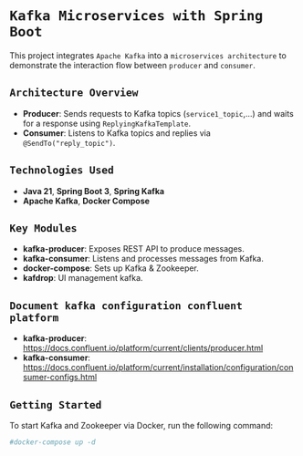 # `Kafka Microservices with Spring Boot`

This project integrates `Apache Kafka` into a `microservices architecture` to demonstrate the interaction flow between `producer` and `consumer`.

## `Architecture Overview`

- **Producer**: Sends requests to Kafka topics (`service1_topic`,...) and waits for a response using `ReplyingKafkaTemplate`.
- **Consumer**: Listens to Kafka topics and replies via `@SendTo("reply_topic")`.

## `Technologies Used`

- **Java 21**, **Spring Boot 3**, **Spring Kafka**
- **Apache Kafka**, **Docker Compose**

## `Key Modules`

- **kafka-producer**: Exposes REST API to produce messages.
- **kafka-consumer**: Listens and processes messages from Kafka.
- **docker-compose**: Sets up Kafka & Zookeeper.
- **kafdrop**: UI management kafka.

## `Document kafka configuration confluent platform`

- **kafka-producer**: https://docs.confluent.io/platform/current/clients/producer.html
- **kafka-consumer**: https://docs.confluent.io/platform/current/installation/configuration/consumer-configs.html

## `Getting Started`

To start Kafka and Zookeeper via Docker, run the following command:

```bash
#docker-compose up -d
